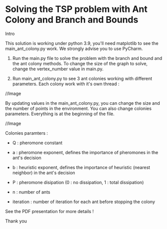 # Solving the TSP problem with Ant Colony and Branch and Bounds

Intro

This solution is working under python 3.9, you'll need matplotlib to see the main_ant_colony.py work. 
We strongly advise you to use PyCharm.

1) Run the main.py file to solve the problem with the branch and bound and the ant colony methods.
To change the size of the graph to solve, change the vertex_number value in main.py.

2) Run main_ant_colony.py to see 3 ant colonies working with different parameters. Each colony work with it's own thread :

//Image

By updating values in the main_ant_colony.py, you can change the size and the number of points in the environment.
You can also change colonies parameters. Everything is at the beginning of the file.

//Image

Colonies paramters :

- Q : pheromone constant 

- a : pheromone exponent, defines the importance of pheromones in the ant's decision

- b : heuristic exponent, defines the importance of heuristic (nearest neighbor) in the ant's decision

- P : pheromone disipation (0 : no dissipation, 1 : total dissipation)

- n : number of ants

- iteration : number of iteration for each ant before stopping the colony

See the PDF presentation for more details !

Thank you

